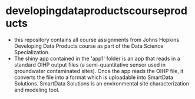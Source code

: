 # developingdataproductscourseproducts

- this repository contains all course assignments from Johns Hopkins Developing Data Products course as part of the Data Science Specialization.
- The shiny app contained in the 'app1' folder is an app that reads in a standard OIHP output files (a semi-quantitative sensor used in groundwater contaminated sites).  Once the app reads the OIHP file, it converts the file into a format which is uploadable into SmartData Solutions.  SmartData Solutions is an environmental site characterization and modeling tool.
